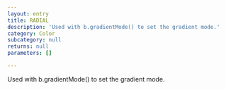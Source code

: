 ```yaml
---
layout: entry
title: RADIAL
description: 'Used with b.gradientMode() to set the gradient mode.'
category: Color
subcategory: null
returns: null
parameters: []

---
```

Used with b.gradientMode() to set the gradient mode.